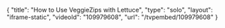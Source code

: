 {
    "title": "How to Use VeggieZips with Lettuce",
    "type": "solo",
    "layout": "iframe-static",
    "videoId": "109979608",
    "url": "\/tvpembed\/109979608"
}